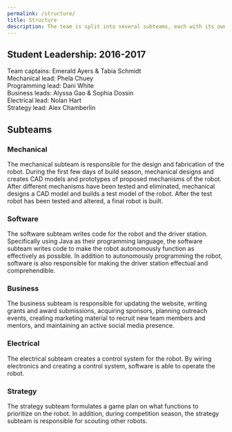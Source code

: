 ```yaml
---
permalink: /structure/
title: Structure
description: The team is split into several subteams, each with its own specialty.
---
```


## Student Leadership: 2016-2017
Team captains: Emerald Ayers & Tabia Schmidt
<br>
Mechanical lead: Phela Chuey
<br>
Programming lead: Dani White
<br>
Business leads: Alyssa Gao & Sophia Dossin
<br>
Electrical lead: Nolan Hart
<br>
Strategy lead: Alex Chamberlin


## Subteams
### Mechanical 
The mechanical subteam is responsible for the design and fabrication of the
robot. During the first few days of build season, mechanical designs and
creates CAD models and prototypes of proposed mechanisms of the robot. After
different mechanisms have been tested and eliminated, mechanical designs a CAD
model and builds a test model of the robot. After the test robot has been
tested and altered, a final robot is built.

### Software
The software subteam writes code for the robot and the driver station.
Specifically using Java as their programming language, the software subteam
writes code to make the robot autonomously function as effectively as possible.
In addition to autonomously programming the robot, software is also responsible
for making the driver station effectual and comprehendible.

### Business
The business subteam is responsible for updating the website, writing grants
and award submissions, acquiring sponsors, planning outreach events, creating
marketing material to recruit new team members and mentors, and maintaining an
active social media presence.

### Electrical
The electrical subteam creates a control system for the robot. By wiring
electronics and creating a control system, software is able to operate the
robot.

### Strategy
The strategy subteam formulates a game plan on what functions to prioritize on
the robot. In addition, during competition season, the strategy subteam is
responsible for scouting other robots.
